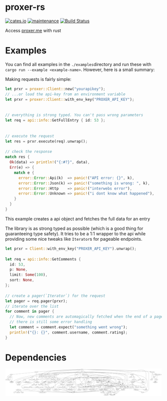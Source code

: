 # proxer-rs
[![cates.io](https://img.shields.io/crates/v/proxer.svg)](https://crates.io/crates/proxer)
[![maintenance](https://img.shields.io/badge/maintenance-actively--developed-brightgreen.svg)](https://crates.io/crates/proxer)
[![Build Status](https://travis-ci.org/cuechan/proxer-rs.svg?branch=master)](https://travis-ci.org/cuechan/proxer-rs)

Access [proxer.me](https://proxer.me) with rust


# Examples

You can find all examples in the `./examples`directory and run these with `cargo run --example <example-name>`.
However, here is a small summary:


Making requests is fairly simple:


```rust
let prxr = proxer::Client::new("yourapikey");
// ...or load the api-key from an environment variable
let prxr = proxer::Client::with_env_key("PROXER_API_KEY");


// everything is strong typed. You can't pass wrong parameters
let req = api::info::GetFullEntry { id: 53 };


// execute the request
let res = prxr.execute(req).unwrap();

// check the response
match res {
  Ok(data) => println!("{:#?}", data),
  Err(e) => {
    match e {
      error::Error::Api(k)  => panic!("API error: {}", k),
      error::Error::Json(k) => panic!("something is wrong: ", k),
      error::Error::Http    => panic!("interwebs error"),
      error::Error::Unknown => panic!("i dont know what happened"),
    }
  }
}

```

This example creates a api object and fetches the full data for an entry

The library is as strong typed as possible (which is a good thing for guaranteeing type safety).
It tries to be a 1:1 wrapper to the api while providing some nice tweaks like `Iterator`s for pageable endpoints.


```rust
let prxr = Client::with_env_key("PROXER_API_KEY").unwrap();

let req = api::info::GetComments {
  id: 53,
  p: None,
  limit: Some(100),
  sort: None,
};

// create a pager(`Iterator`) for the request
let pager = req.pager(prxr);
// iterate over the list
for comment in pager {
  // Now, new comments are automagically fetched when the end of a page is reached
  // there is still some error handling
  let comment = comment.expect("something went wrong");
  println!("{}: {}", comment.username, comment.rating);
}
```


# Dependencies

![Dependency graph](./dependencies.png)

